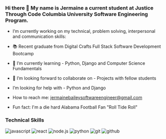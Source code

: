 ### Hi there 👋 My name is Jermaine a current student at Justice Through Code Columbia University Software Engineering Program.

- I’m currently working on my technical, problem solving, interpersonal and communication skills:


- 📚 Recent graduate from Digital Crafts Full Stack Software Development Bootcamp
- 🌱 I’m currently learning - Python, Django and Computer Science Fundamentals
- 🤔 I’m looking forward to collaborate on - Projects with fellow students
- I’m looking for help with - Python and Django
- How to reach me: jermainebaileysoftwareengineer@gmail.com
- Fun fact: I'm a die hard Alabama Football Fan "Roll Tide Roll"

### Technical Skills
![javascript](https://img.shields.io/badge/Javascript-000000?style=for-the-badge&logo=Javascript&logoColor=#F7DF1E)
![react](https://img.shields.io/badge/React-000000?style=for-the-badge&logo=React&logoColor=#61DAFB) 
![node.js](https://img.shields.io/badge/node.js-000000?style=for-the-badge&logo=Node.js&logoColor=#339933) 
![python](https://img.shields.io/badge/Python-000000?style=for-the-badge&logo=Python&logoColor=#3776AB)
![git](https://img.shields.io/badge/Git-000000?style=for-the-badge&logo=Git&logoColor=#F05032)
![github](https://img.shields.io/badge/Github-000000?style=for-the-badge&logo=Github&logoColor=#181717)
